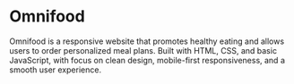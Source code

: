 # Omnifood
Omnifood is a responsive website that promotes healthy eating and allows users to order personalized meal plans. Built with HTML, CSS, and basic JavaScript, with focus on clean design, mobile-first responsiveness, and a smooth user experience.
